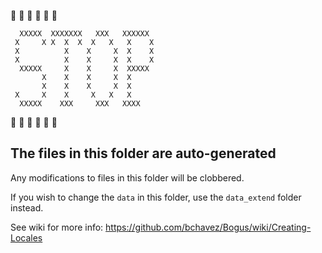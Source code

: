 :stop_sign: :stop_sign: :stop_sign: :stop_sign: :stop_sign: :stop_sign:
```
  XXXXX  XXXXXXX   XXX   XXXXXX
 X     X X  X  X  X   X   X    X
 X          X    X     X  X    X
 X          X    X     X  X    X
  XXXXX     X    X     X  XXXXX
       X    X    X     X  X
       X    X    X     X  X
 X     X    X     X   X   X
  XXXXX    XXX     XXX   XXXX
```
:stop_sign: :stop_sign: :stop_sign: :stop_sign: :stop_sign: :stop_sign: 

## The files in this folder are auto-generated

Any modifications to files in this folder will be clobbered.

If you wish to change the `data` in this folder, use the `data_extend` folder instead.

See wiki for more info:
https://github.com/bchavez/Bogus/wiki/Creating-Locales